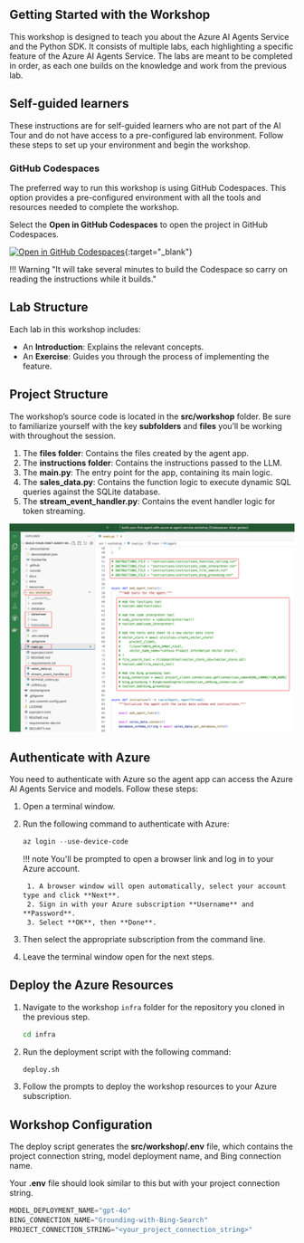 ## Getting Started with the Workshop

This workshop is designed to teach you about the Azure AI Agents Service and the Python SDK. It consists of multiple labs, each highlighting a specific feature of the Azure AI Agents Service. The labs are meant to be completed in order, as each one builds on the knowledge and work from the previous lab.

## Self-guided learners

These instructions are for self-guided learners who are not part of the AI Tour and do not have access to a pre-configured lab environment. Follow these steps to set up your environment and begin the workshop.

### GitHub Codespaces

The preferred way to run this workshop is using GitHub Codespaces. This option provides a pre-configured environment with all the tools and resources needed to complete the workshop.

Select the **Open in GitHub Codespaces** to open the project in GitHub Codespaces.

[![Open in GitHub Codespaces](https://github.com/codespaces/badge.svg)](https://codespaces.new/microsoft/build-your-first-agent-with-azure-ai-agent-service-workshop){:target="_blank"}

!!! Warning "It will take several minutes to build the Codespace so carry on reading the instructions while it builds."

## Lab Structure

Each lab in this workshop includes:

- An **Introduction**: Explains the relevant concepts.
- An **Exercise**: Guides you through the process of implementing the feature.

## Project Structure

The workshop’s source code is located in the **src/workshop** folder. Be sure to familiarize yourself with the key **subfolders** and **files** you’ll be working with throughout the session.

1. The **files folder**: Contains the files created by the agent app.
1. The **instructions folder**: Contains the instructions passed to the LLM.
1. The **main.py**: The entry point for the app, containing its main logic.
1. The **sales_data.py**: Contains the function logic to execute dynamic SQL queries against the SQLite database.
1. The **stream_event_handler.py**: Contains the event handler logic for token streaming.

![Lab folder structure](./media/project-structure-self-guided.png)

## Authenticate with Azure

You need to authenticate with Azure so the agent app can access the Azure AI Agents Service and models. Follow these steps:

1. Open a terminal window.
2. Run the following command to authenticate with Azure:

    ```powershell
    az login --use-device-code
    ```

    !!! note
        You'll be prompted to open a browser link and log in to your Azure account.

        1. A browser window will open automatically, select your account type and click **Next**.
        2. Sign in with your Azure subscription **Username** and **Password**.
        3. Select **OK**, then **Done**.

3. Then select the appropriate subscription from the command line.
4. Leave the terminal window open for the next steps.

## Deploy the Azure Resources


1. Navigate to the workshop `infra` folder for the repository you cloned in the previous step.

    ```bash
    cd infra
    ```

1. Run the deployment script with the following command:

    ```bash
    deploy.sh
    ```

1. Follow the prompts to deploy the workshop resources to your Azure subscription.

<!-- ## Project Connection String

Next, we log in to Azure AI Foundry to retrieve the project connection string, which the agent app uses to connect to the Azure AI Agents Service.

1. Navigate to the [Azure AI Foundry](https://ai.azure.com){:target="_blank"} website.
2. Sign in with your Azure subscription **Username** and **Password**.
3. Read the introduction to the Azure AI Foundry and click **Got it**.
4. Ensure you are on the AI Foundry home page. Click the **AI Foundry** tab in the top left corner.

    ![AI Foundry home page](./media/ai-foundry-home.png){:width="200"}

5. Select the **agent-workshop** project.
6. Review the introduction guide and click **Close**.
7. Locate the **Project details** section, click the **Copy** icon to copy the **Project connection string**.

    ![Copy connection string](./media/project-connection-string.png){:width="500"} -->

## Workshop Configuration

The deploy script generates the **src/workshop/.env** file, which contains the project connection string, model deployment name, and Bing connection name.

Your **.env** file should look similar to this but with your project connection string.

```python
MODEL_DEPLOYMENT_NAME="gpt-4o"
BING_CONNECTION_NAME="Grounding-with-Bing-Search"
PROJECT_CONNECTION_STRING="<your_project_connection_string>"
```
